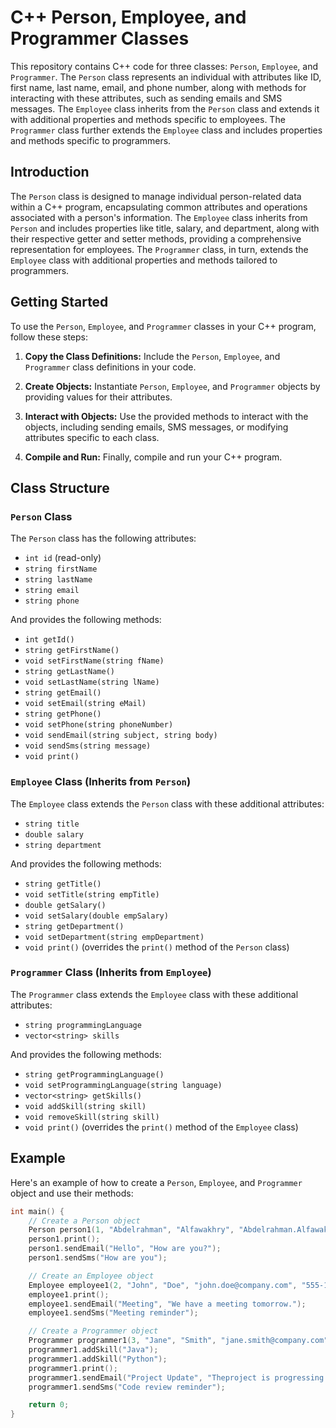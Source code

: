 # C++ Person, Employee, and Programmer Classes

This repository contains C++ code for three classes: `Person`, `Employee`, and `Programmer`. The `Person` class represents an individual with attributes like ID, first name, last name, email, and phone number, along with methods for interacting with these attributes, such as sending emails and SMS messages. The `Employee` class inherits from the `Person` class and extends it with additional properties and methods specific to employees. The `Programmer` class further extends the `Employee` class and includes properties and methods specific to programmers.

## Introduction

The `Person` class is designed to manage individual person-related data within a C++ program, encapsulating common attributes and operations associated with a person's information. The `Employee` class inherits from `Person` and includes properties like title, salary, and department, along with their respective getter and setter methods, providing a comprehensive representation for employees. The `Programmer` class, in turn, extends the `Employee` class with additional properties and methods tailored to programmers.

## Getting Started

To use the `Person`, `Employee`, and `Programmer` classes in your C++ program, follow these steps:

1. **Copy the Class Definitions:** Include the `Person`, `Employee`, and `Programmer` class definitions in your code.

2. **Create Objects:** Instantiate `Person`, `Employee`, and `Programmer` objects by providing values for their attributes.

3. **Interact with Objects:** Use the provided methods to interact with the objects, including sending emails, SMS messages, or modifying attributes specific to each class.

4. **Compile and Run:** Finally, compile and run your C++ program.

## Class Structure

### `Person` Class

The `Person` class has the following attributes:

- `int id` (read-only)
- `string firstName`
- `string lastName`
- `string email`
- `string phone`

And provides the following methods:

- `int getId()`
- `string getFirstName()`
- `void setFirstName(string fName)`
- `string getLastName()`
- `void setLastName(string lName)`
- `string getEmail()`
- `void setEmail(string eMail)`
- `string getPhone()`
- `void setPhone(string phoneNumber)`
- `void sendEmail(string subject, string body)`
- `void sendSms(string message)`
- `void print()`

### `Employee` Class (Inherits from `Person`)

The `Employee` class extends the `Person` class with these additional attributes:

- `string title`
- `double salary`
- `string department`

And provides the following methods:

- `string getTitle()`
- `void setTitle(string empTitle)`
- `double getSalary()`
- `void setSalary(double empSalary)`
- `string getDepartment()`
- `void setDepartment(string empDepartment)`
- `void print()` (overrides the `print()` method of the `Person` class)

### `Programmer` Class (Inherits from `Employee`)

The `Programmer` class extends the `Employee` class with these additional attributes:

- `string programmingLanguage`
- `vector<string> skills`

And provides the following methods:

- `string getProgrammingLanguage()`
- `void setProgrammingLanguage(string language)`
- `vector<string> getSkills()`
- `void addSkill(string skill)`
- `void removeSkill(string skill)`
- `void print()` (overrides the `print()` method of the `Employee` class)

## Example

Here's an example of how to create a `Person`, `Employee`, and `Programmer` object and use their methods:

```cpp
int main() {
    // Create a Person object
    Person person1(1, "Abdelrahman", "Alfawakhry", "Abdelrahman.Alfawakhry@X.com", "1234567890");
    person1.print();
    person1.sendEmail("Hello", "How are you?");
    person1.sendSms("How are you");

    // Create an Employee object
    Employee employee1(2, "John", "Doe", "john.doe@company.com", "555-123-4567", "Software Engineer", 75000.0, "Engineering");
    employee1.print();
    employee1.sendEmail("Meeting", "We have a meeting tomorrow.");
    employee1.sendSms("Meeting reminder");

    // Create a Programmer object
    Programmer programmer1(3, "Jane", "Smith", "jane.smith@company.com", "555-987-6543", "Senior Programmer", 95000.0, "Engineering", "C++");
    programmer1.addSkill("Java");
    programmer1.addSkill("Python");
    programmer1.print();
    programmer1.sendEmail("Project Update", "Theproject is progressing well.");
    programmer1.sendSms("Code review reminder");

    return 0;
}
